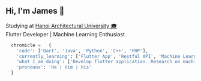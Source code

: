 <h2> Hi, I'm James 👋</h2>

<p>Studying at <a href="http://hau.edu.vn"> Hanoi Architectural University 🎓</a>
</br>Flutter Developer | Machine Learning Enthusiast</a>

```python
  chromicle =	{
    'code': ['Dart', 'Java', 'Python', 'C++', 'PHP'],
    'currently_learning': ['Flutter App', 'Restful API', 'Machine Learning', 'Recommendation System'],
    'what_I_am_doing': ['Develop flutter application. Research on machine learning and recommendation systems'],
    'pronouns': 'He | Him | His'
  }
```
